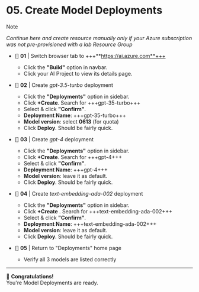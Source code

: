 # 05. Create Model Deployments

> [!NOTE]
_Continue here and create resource manually only if your Azure subscription was not pre-provisioned with a lab Resource Group_

* []  **01** | Switch browser tab to +++**https://ai.azure.com**+++ 
    - Click the **"Build"** option in navbar.
    - Click your AI Project to view its details page.

* []  **02** | Create _gpt-3.5-turbo_ deployment
    - Click the **"Deployments"** option in sidebar.
    - Click **+Create**. Search for +++gpt-35-turbo+++ 
    - Select & click **"Confirm"**.
    - **Deployment Name**: +++gpt-35-turbo+++
    - **Model version**: select **0613** (for quota)
    - Click **Deploy**. Should be fairly quick.

* []  **03** | Create _gpt-4_ deployment
    - Click the **"Deployments"** option in sidebar.
    - Click **+Create**. Search for +++gpt-4+++
    - Select & click **"Confirm"**.
    - **Deployment Name**: +++gpt-4+++
    - **Model version**: leave it as default.
    - Click **Deploy**. Should be fairly quick.

* []  **04** | Create _text-embedding-ada-002_ deployment
    - Click the **"Deployments"** option in sidebar.
    - Click **+Create** . Search for +++text-embedding-ada-002+++
    - Select & click **"Confirm"**.
    - **Deployment Name**: +++text-embedding-ada-002+++
    - **Model version**: leave it as default.
    - Click **Deploy**. Should be fairly quick.

* [] **05** | Return to "Deployments" home page 
    - Verify all 3 models are listed correctly

---

🥳 **Congratulations!** <br/> You're Model Deployments are ready.
